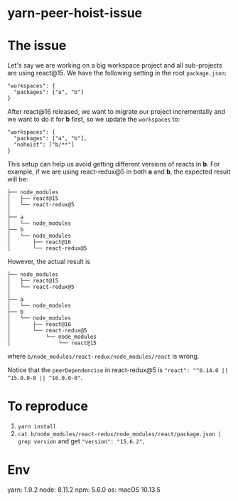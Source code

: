 # yarn-peer-hoist-issue

# The issue

Let's say we are working on a big workspace project and all sub-projects are using react@15. We have the following setting in the root `package.json`:

```
"workspaces": {
  "packages": ["a", "b"]
}
```

After react@16 released, we want to migrate our project incrementally and we want to do it for __b__ first, so we update the `workspaces` to:

```
"workspaces": {
  "packages": ["a", "b"],
  "nohoist": ["b/**"]
}
```

This setup can help us avoid getting different versions of reacts in __b__. For example, if we are using react-redux@5 in both __a__ and __b__, the expected result will be:

```
├── node_modules
│   ├── react@15
│   └── react-redux@5
│     
├── a
│   └── node_modules
├── b
│   └── node_modules
│       ├── react@16
│       └── react-redux@5
```

However, the actual result is 

```
├── node_modules
│   ├── react@15
│   └── react-redux@5
│     
├── a
│   └── node_modules
├── b
│   └── node_modules
│       ├── react@16
│       └── react-redux@5
│           └── node_modules
│               └── react@15
```

where `b/node_modules/react-redux/node_modules/react` is wrong.

Notice that the `peerDependencise` in react-redux@5 is `"react": "^0.14.0 || ^15.0.0-0 || ^16.0.0-0"`.

# To reproduce

1. `yarn install`
2. `cat b/node_modules/react-redux/node_modules/react/package.json | grep version` and get `"version": "15.6.2",` 

# Env
yarn: 1.9.2
node: 8.11.2
npm: 5.6.0
os: macOS 10.13.5

